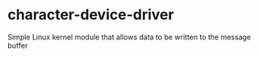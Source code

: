 # character-device-driver
Simple Linux kernel module that allows data to be written to the message buffer
